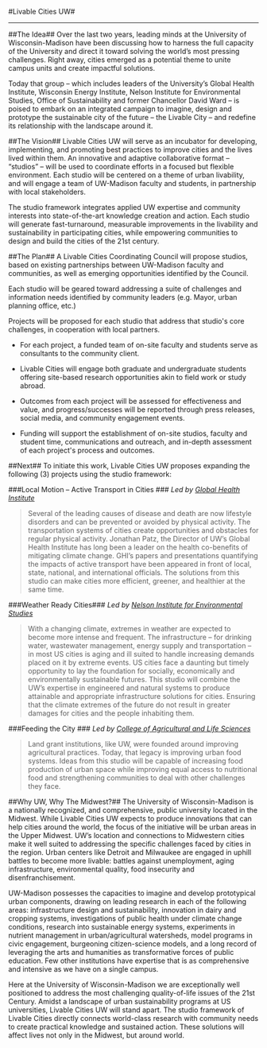 #Livable Cities UW#
- - - 
##The Idea##
Over the last two years, leading minds at the University of Wisconsin-Madison have been discussing how to harness the full capacity of the University and direct it toward solving the world’s most pressing challenges. Right away, cities emerged as a potential theme to unite campus units and create impactful solutions. 

Today that group – which includes leaders of the University’s Global Health Institute, Wisconsin Energy Institute, Nelson Institute for Environmental Studies, Office of Sustainability and former Chancellor David Ward – is poised to embark on an integrated campaign to imagine, design and prototype the sustainable city of the future – the Livable City – and redefine its relationship with the landscape around it. 

##The Vision##
Livable Cities UW will serve as an incubator for developing, implementing, and promoting best practices to improve cities and the lives lived within them. An innovative and adaptive collaborative format – “studios” – will be used to coordinate efforts in a focused but flexible environment. Each studio will be centered on a theme of urban livability, and will engage a team of UW-Madison faculty and students, in partnership with local stakeholders. 

The studio framework integrates applied UW expertise and community interests into state-of-the-art knowledge creation and action. Each studio will generate fast-turnaround, measurable improvements in the livability and sustainability in participating cities, while empowering communities to design and build the cities of the 21st century.


##The Plan##
A Livable Cities Coordinating Council will propose studios, based on existing partnerships between UW-Madison faculty and communities, as well as emerging opportunities identified by the Council. 

Each studio will be geared toward addressing a suite of challenges and information needs identified by community leaders (e.g. Mayor, urban planning office, etc.)

Projects will be proposed for each studio that address that studio's core challenges, in cooperation with local partners. 

+ For each project, a funded team of on-site faculty and students serve as consultants to the community client.

+ Livable Cities will engage both graduate and undergraduate students offering site-based research opportunities akin to field work or study abroad. 

+ Outcomes from each project will be assessed for effectiveness and value, and progress/successes will be reported through press releases, social media, and community engagement events. 

+ Funding will support the establishment of on-site studios, faculty and student time, communications and outreach, and in-depth assessment of each project's process and outcomes. 


##Next##
To initiate this work, Livable Cities UW proposes expanding the following (3) projects using the studio framework:


###Local Motion – Active Transport in Cities ###
*Led by [Global Health Institute](http://ghi.wisc.edu/)*
>Several of the leading causes of disease and death are now lifestyle disorders and can be prevented or avoided by physical activity. The transportation systems of cities create opportunities and obstacles for regular physical activity. Jonathan Patz, the Director of UW’s Global Health Institute has long been a leader on the health co-benefits of mitigating climate change. GHI’s papers and presentations quantifying the impacts of active transport have been appeared in front of local, state, national, and international officials. The solutions from this studio can make cities more efficient, greener, and healthier at the same time. 

###Weather Ready Cities###
*Led by [Nelson Institute for Environmental Studies](http://www.nelson.wisc.edu/)*
>With a changing climate, extremes in weather are expected to become more intense and frequent. The infrastructure – for drinking water, wastewater management, energy supply and transportation – in most US cities is aging and ill suited to handle increasing demands placed on it by extreme events. US cities face a daunting but timely opportunity to lay the foundation for socially, economically and environmentally sustainable futures. This studio will combine the UW’s expertise in engineered and natural systems to produce attainable and appropriate infrastructure solutions for cities. Ensuring that the climate extremes of the future do not result in greater damages for cities and the people inhabiting them. 


###Feeding the City ###
*Led by [College of Agricultural and Life Sciences](http://www.cals.wisc.edu/)*
>Land grant institutions, like UW, were founded around improving agricultural practices. Today, that legacy is improving urban food systems. Ideas from this studio will be capable of increasing food production of urban space while improving equal access to nutritional food and strengthening communities to deal with other challenges they face. 

##Why UW, Why The Midwest?##
The University of Wisconsin-Madison is a nationally recognized, and comprehensive, public university located in the Midwest. While Livable Cities UW expects to produce innovations that can help cities around the world, the focus of the initiative will be urban areas in the Upper Midwest. UW’s location and connections to Midwestern cities make it well suited to addressing the specific challenges faced by cities in the region. Urban centers like Detroit and Milwaukee are engaged in uphill battles to become more livable: battles against unemployment, aging infrastructure, environmental quality, food insecurity and disenfranchisement. 

UW-Madison possesses the capacities to imagine and develop prototypical urban components, drawing on leading research in each of the following areas: infrastructure design and sustainability, innovation in dairy and cropping systems, investigations of public health under climate change conditions, research into sustainable energy systems, experiments in nutrient management in urban/agricultural watersheds, model programs in civic engagement, burgeoning citizen-science models, and a long record of leveraging the arts and humanities as transformative forces of public education. Few other institutions have expertise that is as comprehensive and intensive as we have on a single campus. 

Here at the University of Wisconsin-Madison we are exceptionally well positioned to address the most challenging quality-of-life issues of the 21st Century. Amidst a landscape of urban sustainability programs at US universities, Livable Cities UW will stand apart. The studio framework of Livable Cities directly connects world-class research with community needs to create practical knowledge and sustained action. These solutions will affect lives not only in the Midwest, but around world.

